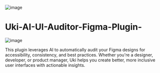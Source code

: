 ![image](https://github.com/user-attachments/assets/12924315-5e23-4590-b2ab-616a9afbcf02)

# Uki-AI-UI-Auditor-Figma-Plugin-
![image](https://github.com/user-attachments/assets/311a7044-3e04-435f-b598-0c6dbf12f475)


This plugin leverages AI to automatically audit your Figma designs for accessibility, consistency, and best practices. Whether you're a designer, developer, or product manager, Uki helps you create better, more inclusive user interfaces with actionable insights.
